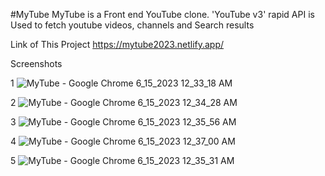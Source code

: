 #MyTube
MyTube is a Front end YouTube clone.
'YouTube v3' rapid API is Used to fetch youtube videos, channels and Search results

Link of This Project
https://mytube2023.netlify.app/

Screenshots

1
![MyTube - Google Chrome 6_15_2023 12_33_18 AM](https://github.com/Mayukhy/YoutubeClone-MyTube-/assets/107027766/1e5e4083-fea5-425f-a953-191f719fd6bf)

2
![MyTube - Google Chrome 6_15_2023 12_34_28 AM](https://github.com/Mayukhy/YoutubeClone-MyTube-/assets/107027766/a82b4550-242a-4152-992d-c63f519bfb32)

3
![MyTube - Google Chrome 6_15_2023 12_35_56 AM](https://github.com/Mayukhy/YoutubeClone-MyTube-/assets/107027766/d1794da8-b3fc-4dd2-ac21-4dee2428d9b5)

4
![MyTube - Google Chrome 6_15_2023 12_37_00 AM](https://github.com/Mayukhy/YoutubeClone-MyTube-/assets/107027766/4a11535c-598a-4faf-9291-bd58eb69e86e)

5
![MyTube - Google Chrome 6_15_2023 12_35_31 AM](https://github.com/Mayukhy/YoutubeClone-MyTube-/assets/107027766/ff4520ca-3cd8-4e2e-880a-f3fb085604dc)
